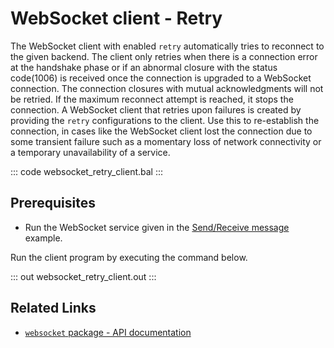 # WebSocket client - Retry

The WebSocket client with enabled `retry` automatically tries to reconnect to the given backend. The client only retries when there is a connection error at the handshake phase or if an abnormal closure with the status code(1006) is received once the connection is upgraded to a WebSocket connection. The connection closures with mutual acknowledgments will not be retried. If the maximum reconnect attempt is reached, it stops the connection. A WebSocket client that retries upon failures is created by providing the `retry` configurations to the client. Use this to re-establish the connection, in cases like the WebSocket client lost the connection due to some transient failure such as a momentary loss of network connectivity or a temporary unavailability of a service.

::: code websocket_retry_client.bal :::

## Prerequisites
- Run the WebSocket service given in the [Send/Receive message](/learn/by-example/websocket-basic-sample/) example.

Run the client program by executing the command below.

::: out websocket_retry_client.out :::

## Related Links
- [`websocket` package - API documentation](https://lib.ballerina.io/ballerina/websocket/latest)
